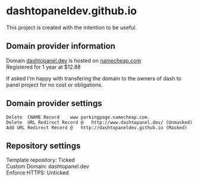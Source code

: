 # dashtopaneldev.github.io

This project is created with the intention to be useful.  

## Domain provider information
Domain [dashtopanel.dev](dashtopanel.dev) is hosted on [namecheap.com](namecheap.com)  
Registered for 1 year at $12.88  

If asked I'm happy with transfering the domain to the owners of dash to panel project for no cost or obligations.

## Domain provider settings
```
Delete	CNAME Record	www	parkingpage.namecheap.com.
Delete	URL Redirect Record	@	http://www.dashtopanel.dev/	(Unmasked)
Add	URL Redirect Record	@	http://dashtopaneldev.github.io (Masked)
```

## Repository settings
Template repository: Ticked  
Custom Domain: dashtopanel.dev  
Enforce HTTPS: Unticked  
